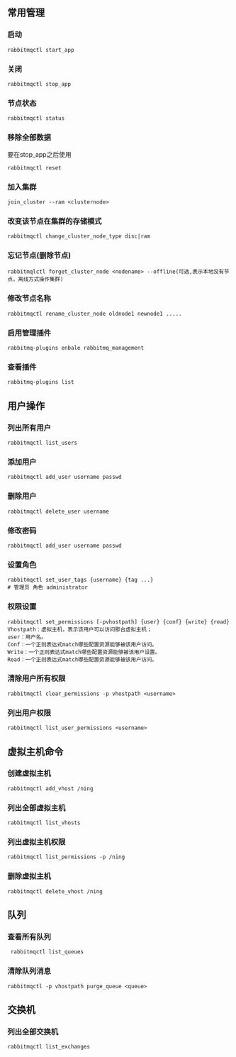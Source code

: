 ## 常用管理
### 启动

```shell
rabbitmqctl start_app
```

### 关闭

```shell
rabbitmqctl stop_app
```

### 节点状态

```shell
rabbitmqctl status
```

### 移除全部数据

要在stop_app之后使用

```shell
rabbitmqctl reset
```

### 加入集群

```shell
join_cluster --ram <clusternode>
```

### 改变该节点在集群的存储模式

```shell
rabbitmqctl change_cluster_node_type disc|ram
```

### 忘记节点(删除节点)

```shell
rabbitmqlctl forget_cluster_node <nodename> --offline(可选,表示本地没有节点，离线方式操作集群)
```

### 修改节点名称

```shell
rabbitmqctl rename_cluster_node oldnode1 newnode1 .....
```

### 启用管理插件

```shell
rabbitmq-plugins enbale rabbitmq_management
```

### 查看插件

```shell
rabbitmq-plugins list
```

## 用户操作

### 列出所有用户

```shell
rabbitmqctl list_users
```

### 添加用户

```shell
rabbitmqctl add_user username passwd
```

### 删除用户

```shell
rabbitmqctl delete_user username
```

### 修改密码

```shell
rabbitmqctl add_user username passwd
```

### 设置角色

```shell
rabbitmqctl set_user_tags {username} {tag ...}
# 管理员 角色 administrator
```

### 权限设置

```shell
rabbitmqctl set_permissions [-pvhostpath] {user} {conf} {write} {read}
Vhostpath：虚拟主机，表示该用户可以访问那台虚拟主机；
user：用户名。
Conf：一个正则表达式match哪些配置资源能够被该用户访问。
Write：一个正则表达式match哪些配置资源能够被该用户设置。
Read：一个正则表达式match哪些配置资源能够被该用户访问。
```

### 清除用户所有权限

```shell
rabbitmqctl clear_permissions -p vhostpath <username>
```

### 列出用户权限

```shell
rabbitmqctl list_user_permissions <username>
```

## 虚拟主机命令

### 创建虚拟主机

```shell
rabbitmqctl add_vhost /ning
```

### 列出全部虚拟主机

```shell
rabbitmqctl list_vhosts
```

### 列出虚拟主机权限

```shell
rabbitmqctl list_permissions -p /ning
```

### 删除虚拟主机

```shell
rabbitmqctl delete_vhost /ning
```

## 队列

### 查看所有队列

```shell
 rabbitmqctl list_queues
```

### 清除队列消息

```shell
rabbitmqctl -p vhostpath purge_queue <queue>
```

## 交换机

### 列出全部交换机

```shell
rabbitmqctl list_exchanges
```